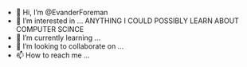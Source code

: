 - 👋 Hi, I’m @EvanderForeman
- 👀 I’m interested in ... ANYTHING I COULD POSSIBLY LEARN ABOUT COMPUTER SCINCE
- 🌱 I’m currently learning ...
- 💞️ I’m looking to collaborate on ...
- 📫 How to reach me ...

<!---
EvanderForeman/EvanderForeman is a ✨ special ✨ repository because its `README.md` (this file) appears on your GitHub profile.
You can click the Preview link to take a look at your changes.
--->
